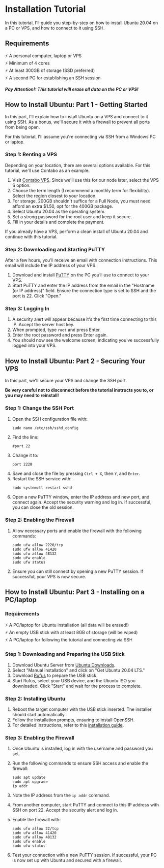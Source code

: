 # Installation Tutorial

In this tutorial, I'll guide you step-by-step on how to install Ubuntu 20.04 on a PC or VPS, and how to connect to it using SSH.

## Requirements

:zap: A personal computer, laptop or VPS   
:zap: Minimum of 4 cores   
:zap: At least 300GB of storage (SSD preferred)   
:zap: A second PC for establishing an SSH session   

_**Pay Attention!: This tutorial will erase all data on the PC or VPS!**_

## How to Install Ubuntu: Part 1 - Getting Started

In this part, I'll explain how to install Ubuntu on a VPS and connect to it using SSH. As a bonus, we'll secure it with a firewall to prevent all ports from being open.

For this tutorial, I'll assume you're connecting via SSH from a Windows PC or laptop.

### Step 1: Renting a VPS

Depending on your location, there are several options available. For this tutorial, we'll use Contabo as an example.

1. Visit [Contabo VPS](https://contabo.com/en/vps/). Since we'll use this for our node later, select the VPS S option.
2. Choose the term length (I recommend a monthly term for flexibility). Select the region closest to your location.
3. For storage, 200GB shouldn't suffice for a Full Node, you must need afford an extra $1.50, opt for the 400GB package.
4. Select Ubuntu 20.04 as the operating system.
5. Set a strong password for the root user and keep it secure.
6. Fill in your details and complete the payment.

If you already have a VPS, perform a clean install of Ubuntu 20.04 and continue with this tutorial.

### Step 2: Downloading and Starting PuTTY

After a few hours, you'll receive an email with connection instructions. This email will include the IP address of your VPS.

1. Download and install [PuTTY](https://www.putty.org/) on the PC you’ll use to connect to your VPS.
2. Start PuTTY and enter the IP address from the email in the "Hostname (or IP address)" field. Ensure the connection type is set to SSH and the port is 22. Click "Open."

### Step 3: Logging In

1. A security alert will appear because it's the first time connecting to this IP. Accept the server host key.
2. When prompted, type `root` and press Enter.
3. Enter the root password and press Enter again.
4. You should now see the welcome screen, indicating you've successfully logged into your VPS.

## How to Install Ubuntu: Part 2 - Securing Your VPS

In this part, we'll secure your VPS and change the SSH port.

**Be very careful not to disconnect before the tutorial instructs you to, or you may need to reinstall!**

### Step 1: Change the SSH Port

1. Open the SSH configuration file with:  
   ```
   sudo nano /etc/ssh/sshd_config 
2. Find the line:
    ```
    #port 22
3. Change it to:
    ```
    port 2220
4. Save and close the file by pressing `Ctrl + X`, then `Y`, and `Enter`.
5. Restart the SSH service with:
    ```
    sudo systemctl restart sshd
6. Open a new PuTTY window, enter the IP address and new port, and connect again. Accept the security warning and log in. If successful, you can close the old session.

### Step 2: Enabling the Firewall
1. Allow necessary ports and enable the firewall with the following commands:
   ```
   sudo ufw allow 2220/tcp
   sudo ufw allow 41420
   sudo ufw allow 48132
   sudo ufw enable
   sudo ufw status
2. Ensure you can still connect by opening a new PuTTY session. If successful, your VPS is now secure.

## How to Install Ubuntu: Part 3 - Installing on a PC/laptop
### Requirements

:zap: A PC/laptop for Ubuntu installation (all data will be erased!)  
:zap: An empty USB stick with at least 8GB of storage (will be wiped)  
:zap: A PC/laptop for following the tutorial and connecting via SSH  

### Step 1: Downloading and Preparing the USB Stick
1. Download Ubuntu Server from [Ubuntu Downloads](https://ubuntu.com/download/server#downloads).
2. Select "Manual installation" and click on "Get Ubuntu 20.04 LTS."
3. Download [Rufus](https://rufus.ie/) to prepare the USB stick.
4. Start Rufus, select your USB device, and the Ubuntu ISO you downloaded. Click "Start" and wait for the process to complete.
   
### Step 2: Installing Ubuntu
1. Reboot the target computer with the USB stick inserted. The installer should start automatically.
2. Follow the installation prompts, ensuring to install OpenSSH.
3. For detailed instructions, refer to this [installation guide](https://techguides.yt/guides/how-to-install-ubuntu-server-20-04-lts-from-usb/#3_Install_Ubuntu_Server_2004_LTS).

### Step 3: Enabling the Firewall
1. Once Ubuntu is installed, log in with the username and password you set.

2. Run the following commands to ensure SSH access and enable the firewall:   
   ```
   sudo apt update
   sudo apt upgrade
   ip addr
3. Note the IP address from the `ip addr` command.
4. From another computer, start PuTTY and connect to this IP address with SSH on port 22. Accept the security alert and log in.
5. Enable the firewall with:
   ```
   sudo ufw allow 22/tcp
   sudo ufw allow 41420
   sudo ufw allow 48132
   sudo ufw enable
   sudo ufw status
6. Test your connection with a new PuTTY session. If successful, your PC is now set up with Ubuntu and secured with a firewall.

